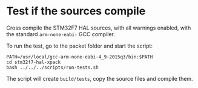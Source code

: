 # Test if the sources compile

Cross compile the STM32F7 HAL sources,
with all warnings enabled, with the standard `arm-none-eabi-` GCC compiler.

To run the test, go to the packet folder and start the script:

```
PATH=/usr/local/gcc-arm-none-eabi-4_9-2015q3/bin:$PATH
cd stm32f7-hal-xpack
bash ../../../scripts/run-tests.sh
```

The script will create `build/tests`, copy the source files and compile them.

